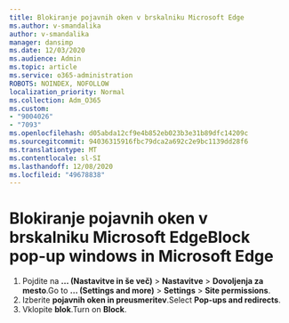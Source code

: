 ```yaml
---
title: Blokiranje pojavnih oken v brskalniku Microsoft Edge
ms.author: v-smandalika
author: v-smandalika
manager: dansimp
ms.date: 12/03/2020
ms.audience: Admin
ms.topic: article
ms.service: o365-administration
ROBOTS: NOINDEX, NOFOLLOW
localization_priority: Normal
ms.collection: Adm_O365
ms.custom:
- "9004026"
- "7093"
ms.openlocfilehash: d05abda12cf9e4b852eb023b3e31b89dfc14209c
ms.sourcegitcommit: 94036315916fbc79dca2a692c2e9bc1139dd28f6
ms.translationtype: MT
ms.contentlocale: sl-SI
ms.lasthandoff: 12/08/2020
ms.locfileid: "49678838"
---
```

# <a name="block-pop-up-windows-in-microsoft-edge"></a><span data-ttu-id="55aec-102">Blokiranje pojavnih oken v brskalniku Microsoft Edge</span><span class="sxs-lookup"><span data-stu-id="55aec-102">Block pop-up windows in Microsoft Edge</span></span>

1. <span data-ttu-id="55aec-103">Pojdite na **... (Nastavitve in še več)**  >  **Nastavitve**  >  **Dovoljenja za mesto**.</span><span class="sxs-lookup"><span data-stu-id="55aec-103">Go to **... (Settings and more)** > **Settings** > **Site permissions**.</span></span>
2. <span data-ttu-id="55aec-104">Izberite **pojavnih oken in preusmeritev**.</span><span class="sxs-lookup"><span data-stu-id="55aec-104">Select **Pop-ups and redirects**.</span></span>
3. <span data-ttu-id="55aec-105">Vklopite **blok**.</span><span class="sxs-lookup"><span data-stu-id="55aec-105">Turn on **Block**.</span></span>
